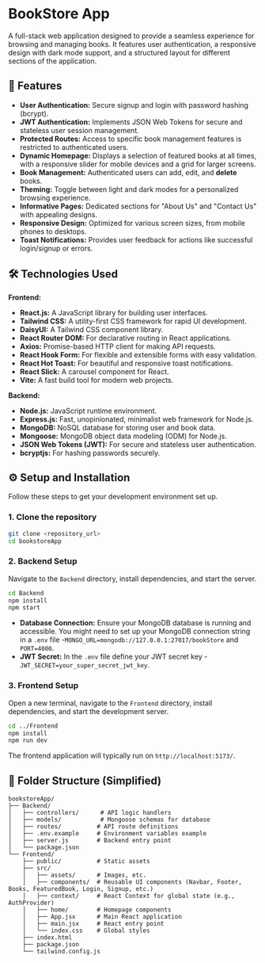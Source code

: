 # BookStore App

A full-stack web application designed to provide a seamless experience for browsing and managing books. It features user authentication, a responsive design with dark mode support, and a structured layout for different sections of the application.

## 🚀 Features

*   **User Authentication:** Secure signup and login with password hashing (bcrypt).
*   **JWT Authentication:** Implements JSON Web Tokens for secure and stateless user session management.
*   **Protected Routes:** Access to specific book management features is restricted to authenticated users.
*   **Dynamic Homepage:** Displays a selection of featured books at all times, with a responsive slider for mobile devices and a grid for larger screens.
*   **Book Management:** Authenticated users can add, edit, and **delete** books.
*   **Theming:** Toggle between light and dark modes for a personalized browsing experience.
*   **Informative Pages:** Dedicated sections for "About Us" and "Contact Us" with appealing designs.
*   **Responsive Design:** Optimized for various screen sizes, from mobile phones to desktops.
*   **Toast Notifications:** Provides user feedback for actions like successful login/signup or errors.

## 🛠️ Technologies Used

**Frontend:**
*   **React.js:** A JavaScript library for building user interfaces.
*   **Tailwind CSS:** A utility-first CSS framework for rapid UI development.
*   **DaisyUI:** A Tailwind CSS component library.
*   **React Router DOM:** For declarative routing in React applications.
*   **Axios:** Promise-based HTTP client for making API requests.
*   **React Hook Form:** For flexible and extensible forms with easy validation.
*   **React Hot Toast:** For beautiful and responsive toast notifications.
*   **React Slick:** A carousel component for React.
*   **Vite:** A fast build tool for modern web projects.

**Backend:**
*   **Node.js:** JavaScript runtime environment.
*   **Express.js:** Fast, unopinionated, minimalist web framework for Node.js.
*   **MongoDB:** NoSQL database for storing user and book data.
*   **Mongoose:** MongoDB object data modeling (ODM) for Node.js.
*   **JSON Web Tokens (JWT):** For secure and stateless user authentication.
*   **bcryptjs:** For hashing passwords securely.

## ⚙️ Setup and Installation

Follow these steps to get your development environment set up.

### 1. Clone the repository

```bash
git clone <repository_url>
cd bookstoreApp
```

### 2. Backend Setup

Navigate to the `Backend` directory, install dependencies, and start the server.

```bash
cd Backend
npm install
npm start
```
*   **Database Connection:** Ensure your MongoDB database is running and accessible. You might need to set up your MongoDB connection string in a `.env` file -`MONGO_URL=mongodb://127.0.0.1:27017/bookStore` and `PORT=4000`.
*   **JWT Secret:** In the `.env` file define your JWT secret key -`JWT_SECRET=your_super_secret_jwt_key`.

### 3. Frontend Setup

Open a new terminal, navigate to the `Frontend` directory, install dependencies, and start the development server.

```bash
cd ../Frontend
npm install
npm run dev
```

The frontend application will typically run on `http://localhost:5173/`.

## 📂 Folder Structure (Simplified)

```
bookstoreApp/
├── Backend/
│   ├── controllers/      # API logic handlers
│   ├── models/           # Mongoose schemas for database
│   ├── routes/          # API route definitions
│   ├── .env.example     # Environment variables example
│   ├── server.js        # Backend entry point
│   └── package.json
└── Frontend/
    ├── public/          # Static assets
    ├── src/
    │   ├── assets/      # Images, etc.
    │   ├── components/  # Reusable UI components (Navbar, Footer, Books, FeaturedBook, Login, Signup, etc.)
    │   ├── context/     # React Context for global state (e.g., AuthProvider)
    │   ├── home/        # Homepage components
    │   ├── App.jsx      # Main React application
    │   ├── main.jsx     # React entry point
    │   └── index.css    # Global styles
    ├── index.html
    ├── package.json
    └── tailwind.config.js
```
